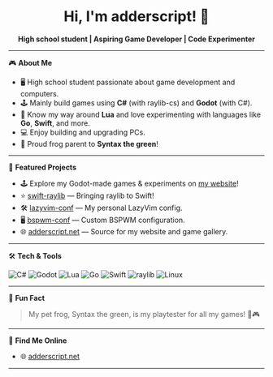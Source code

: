 <!-- Profile README for adderscript -->

<h1 align="center">Hi, I'm adderscript! 👋</h1>

<p align="center">
  <b>High school student | Aspiring Game Developer | Code Experimenter</b>
</p>

---

🎮 **About Me**

- 🖥️ High school student passionate about game development and computers.
- 🕹️ Mainly build games using **C#** (with raylib-cs) and **Godot** (with C#).
- 📝 Know my way around **Lua** and love experimenting with languages like **Go**, **Swift**, and more.
- 💻 Enjoy building and upgrading PCs.
- 🐸 Proud frog parent to <b>Syntax the green</b>!

---

🚀 **Featured Projects**

- 🕹️ Explore my Godot-made games & experiments on [my website](https://adderscript.net)!
- ⭐ [swift-raylib](https://github.com/adderscript/swift-raylib) — Bringing raylib to Swift!
- 🛠️ [lazyvim-conf](https://github.com/adderscript/lazyvim-conf) — My personal LazyVim config.
- 🖥️ [bspwm-conf](https://github.com/adderscript/bspwm-conf) — Custom BSPWM configuration.
- 🌐 [adderscript.net](https://github.com/adderscript/adderscript.net) — Source for my website and game gallery.

---

🛠️ **Tech & Tools**

![C#](https://img.shields.io/badge/C%23-239120?style=flat&logo=c-sharp&logoColor=white)
![Godot](https://img.shields.io/badge/Godot-478CBF?style=flat&logo=godot-engine&logoColor=white)
![Lua](https://img.shields.io/badge/Lua-2C2D72?style=flat&logo=lua&logoColor=white)
![Go](https://img.shields.io/badge/Go-00ADD8?style=flat&logo=go&logoColor=white)
![Swift](https://img.shields.io/badge/Swift-F05138?style=flat&logo=swift&logoColor=white)
![raylib](https://img.shields.io/badge/raylib-000000?style=flat)
![Linux](https://img.shields.io/badge/Linux-FCC624?style=flat&logo=linux&logoColor=black)

---

🐸 **Fun Fact**

> My pet frog, Syntax the green, is my playtester for all my games! 🐸🎮

---

📡 **Find Me Online**

- 🌐 [adderscript.net](https://adderscript.net)

---

<!--
Profile generated by GitHub Copilot for adderscript.
-->
